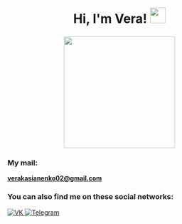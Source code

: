<h1 align="center">Hi, I'm Vera!
<img src="https://sun9-26.userapi.com/AwenQCVhfd6Ooa5QG-4LyCo1lvUXksTfw5lIrQ/Q0VWGg8ChOs.png" height="35"/></h1>
<h3 align="center"><img src="https://leaderid.s3.amazonaws.com/event_photo/211958/60bf9018c4e46663222947.png" height="250"/></h1></h3>

### My mail:
**verakasianenko02@gmail.com**

### You can also find me on these social networks:

<a href="https://vk.com/vero_caballero">
   <img top="0" src="https://img.shields.io/badge/VK-%231572B6.svg?style=for-the-badge&logo=Vk&logoColor=white" alt="VK" target="_blank" margin-left="10px">
</a>
<a href="https://t.me/vero_caballero">
   <img top="0" src="https://img.shields.io/badge/telegram-%2320232a.svg?style=for-the-badge&logo=Telegram&logoColor=white" alt="Telegram" target="_blank" margin-left="10px">
</a>
